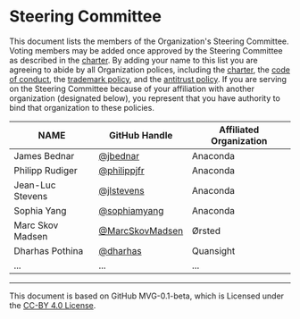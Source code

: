 # Steering Committee

This document lists the members of the Organization's Steering Committee. Voting members may be added once approved by the Steering Committee as described in the [charter](./CHARTER.md). By adding your name to this list you are agreeing to abide by all Organization polices, including the [charter](./CHARTER.md), the [code of conduct](./CODE-OF-CONDUCT.md), the [trademark policy](./TRADEMARKS.md), and the [antitrust policy](./ANTITRUST.md). If you are serving on the Steering Committee because of your affiliation with another organization (designated below), you represent that you have authority to bind that organization to these policies.

| **NAME** | **GitHub Handle** | **Affiliated Organization** |
| --- | --- | --- |
| James Bednar | [@jbednar](https://github.com/jbednar) | Anaconda |
| Philipp Rudiger  | [@philippjfr](https://github.com/philippjfr) | Anaconda |
| Jean-Luc Stevens  | [@jlstevens](https://github.com/jlstevens) | Anaconda |
| Sophia Yang  | [@sophiamyang](https://github.com/sophiamyang) | Anaconda |
| Marc Skov Madsen  | [@MarcSkovMadsen](https://github.com/MarcSkovMadsen) | Ørsted |
| Dharhas Pothina  | [@dharhas](https://github.com/dharhas) | Quansight|
| ... | ... | ... |

---
This document is based on GitHub MVG-0.1-beta, which is Licensed under the [CC-BY 4.0 License](https://creativecommons.org/licenses/by-sa/4.0/).

